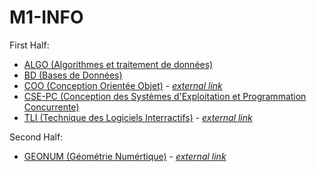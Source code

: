 # M1-INFO

First Half:
 - [ALGO (Algorithmes et traitement de données)](First%20Half/ALGO)
 - [BD (Bases de Données)](First%20Half/BD)
 - [COO (Conception Orientée Objet)](First%20Half/COO) - _[external link](https://coo.gricad-pages.univ-grenoble-alpes.fr/)_
 - [CSE-PC (Conception des Systèmes d'Exploitation et Programmation Concurrente)](First%20Half/CSE-PC)
 - [TLI (Technique des Logiciels Interractifs)](First%20Half/TLI) - _[external link](http://iihm.imag.fr/blanch/M1/TLI/)_

Second Half:
 - [GEONUM (Géométrie Numértique)](Second%20Half/GEONUM) - _[external link](https://geonum.gricad-pages.univ-grenoble-alpes.fr/geonum-pages/)_

